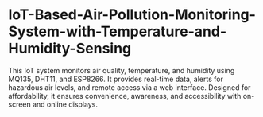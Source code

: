 # IoT-Based-Air-Pollution-Monitoring-System-with-Temperature-and-Humidity-Sensing
This IoT system monitors air quality, temperature, and humidity using MQ135, DHT11, and ESP8266. It provides real-time data, alerts for hazardous air levels, and remote access via a web interface. Designed for affordability, it ensures convenience, awareness, and accessibility with on-screen and online displays.
